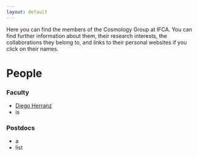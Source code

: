 ```yaml
---
layout: default
---
```


Here you can find the members of the Cosmology Group at IFCA. You can find further information about them, their research interests, the collaborations they belong to, and links to their personal websites if you click on their names.

# People

### Faculty

- [Diego Herranz]({{site.url}}/herranzd.html)
- is

### Postdocs
- a 
- list



